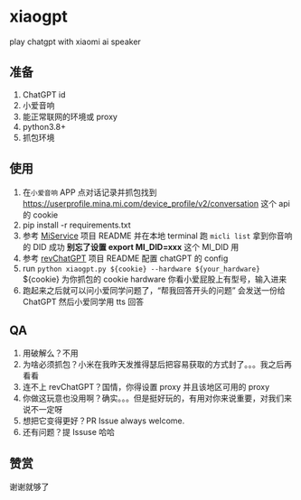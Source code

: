 # xiaogpt
play chatgpt with xiaomi ai speaker

## 准备

1. ChatGPT id
2. 小爱音响
3. 能正常联网的环境或 proxy
4. python3.8+
4. 抓包环境

## 使用

1. 在`小爱音响` APP 点对话记录并抓包找到 https://userprofile.mina.mi.com/device_profile/v2/conversation 这个 api 的 cookie
2. pip install -r requirements.txt
3. 参考 [MiService](https://github.com/Yonsm/MiService) 项目 README 并在本地 terminal 跑 `micli list` 拿到你音响的 DID 成功 **别忘了设置 export MI_DID=xxx** 这个 MI_DID 用 
4. 参考 [revChatGPT](https://github.com/acheong08/ChatGPT) 项目 README 配置 chatGPT 的 config
5. run `python xiaogpt.py ${cookie} --hardware ${your_hardware}` ${cookie} 为你抓包的 cookie hardware 你看小爱屁股上有型号，输入进来
6. 跑起来之后就可以问小爱同学问题了，“帮我回答开头的问题” 会发送一份给 ChatGPT 然后小爱同学用 tts 回答

## QA

1. 用破解么？不用
2. 为啥必须抓包？小米在我昨天发推得瑟后把容易获取的方式封了。。。我之后再看看
3. 连不上 revChatGPT？国情，你得设置 proxy 并且该地区可用的 proxy
4. 你做这玩意也没用啊？确实。。。但是挺好玩的，有用对你来说重要，对我们来说不一定呀
5. 想把它变得更好？PR Issue always welcome.
6. 还有问题？提 Issuse 哈哈

## 赞赏

谢谢就够了
